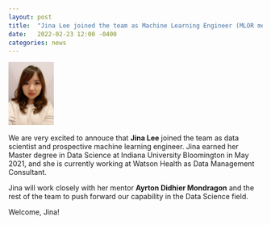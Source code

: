 ```yaml
---
layout: post
title:  "Jina Lee joined the team as Machine Learning Engineer (MLOR mentorship)."
date:   2022-02-23 12:00 -0400
categories: news
---
```

<style>
.center {
  display: block;
  margin-left: auto;
  margin-right: auto;
  width: 50%;
}
img {
  border radius: 8px;;
}
</style>
<script src="https://kit.fontawesome.com/7812f4f196.js" crossorigin="anonymous"></script>

<img src="/teampics/jina.jpg" class="rounded-corners" alt="am" width=90 height=125>

We are very excited to annouce that <b>Jina Lee</b> <a href="https://www.linkedin.com/in/jina-lee-513a6119a"><i class="fab fa-linkedin"></i></a> joined the team as data scientist and prospective machine learning engineer. Jina earned her Master degree in Data Science at Indiana University Bloomington in May 2021, and she is currently working at Watson Health as Data Management Consultant. 

Jina will work closely with her mentor <b>Ayrton Didhier Mondragon</b> <a href="https://www.linkedin.com/in/ayrton-didhier-mondragon-mejia-2401a996/"><i class="fab fa-linkedin"></i></a> and the rest of the team to push forward our capability in the Data Science field.

Welcome, Jina!